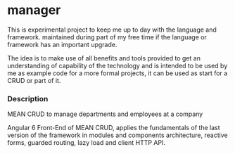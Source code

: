 # manager
 This is experimental project to keep me up to day with the language and framework. maintained during part of my free time if the language or framework has an important upgrade.
 
 The idea is  to make use of all benefits and tools provided to get an understanding of capability of the technology and is intended to be used by me as example code for a more formal projects, it can be used as start for a CRUD or part of it.

### Description
MEAN CRUD to manage departments and employees at a company

Angular 6 Front-End of MEAN CRUD, applies the fundamentals of the last version of the framework in modules and components architecture, reactive forms, guarded routing, lazy load and client HTTP API.